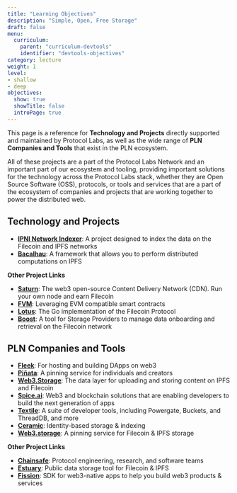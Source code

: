 ```yaml
---
title: "Learning Objectives"
description: "Simple, Open, Free Storage"
draft: false
menu:
  curriculum:
    parent: "curriculum-devtools"
    identifier: "devtools-objectives"
category: lecture
weight: 1
level:
- shallow
- deep
objectives:
  show: true
  showTitle: false
  introPage: true
---
```


This page is a reference for **Technology and Projects** directly supported and maintained by Protocol Labs, as well as the wide range of **PLN Companies and Tools** that exist in the PLN ecosystem.

All of these projects are a part of the Protocol Labs Network and an important part of our ecosystem and tooling, providing important solutions for the technology across the Protocol Labs stack, whether they are Open Source Software (OSS), protocols, or tools and services that are a part of the ecosystem of companies and projects that are working together to power the distributed web.


## Technology and Projects
* **[IPNI Network Indexer](/curriculum/dev-tools/network-indexer)**: A project designed to index the data on the Filecoin and IPFS networks
* **[Bacalhau](/curriculum/dev-tools/bacalhau)**: A framework that allows you to perform distributed computations on IPFS

**Other Project Links**
* **[Saturn](https://strn.network/)**: The web3 open-source Content Delivery Network (CDN). Run your own node and earn Filecoin
* **[FVM](https://fvm.filecoin.io/)**: Leveraging EVM compatible smart contracts
* **[Lotus](https://lotus.filecoin.io/)**: The Go implementation of the Filecoin Protocol
* **[Boost](https://boost.filecoin.io/)**: A tool for Storage Providers to manage data onboarding and retrieval on the Filecoin network

## PLN Companies and Tools

* **[Fleek](/curriculum/dev-tools/fleek/)**: For hosting and building DApps on web3
* **[Piñata](/curriculum/dev-tools/pinata/)**: A pinning service for individuals and creators
* **[Web3.Storage](/curriculum/dev-tools/web3-storage/)**: The data layer for uploading and storing content on IPFS and Filecoin
* **[Spice.ai](/curriculum/dev-tools/spice/)**: Web3 and blockchain solutions that are enabling developers to build the next generation of apps
* **[Textile](/curriculum/dev-tools/textile/)**: A suite of developer tools, including Powergate, Buckets, and ThreadDB, and more
* **[Ceramic](/curriculum/dev-tools/ceramic/)**: Identity-based storage & indexing
* **[Web3.storage](/curriculum/dev-tools/web3-storage/)**: A pinning service for Filecoin & IPFS storage

**Other Project Links**
* **[Chainsafe](https://chainsafe.io/)**: Protocol engineering, research, and software teams
* **[Estuary](https://docs.estuary.tech/tutorial-get-an-api-key)**: Public data storage tool for Filecoin & IPFS
* **[Fission](https://dev.to/fission/fission-on-the-ipfs-community-call-nof)**: SDK for web3-native apps to help you build web3 products & services


